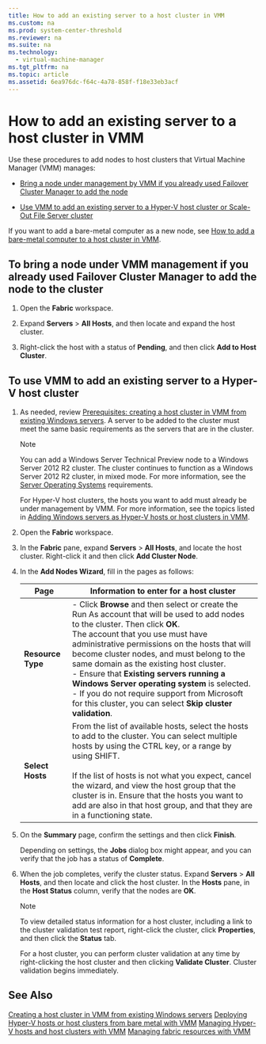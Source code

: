 ```yaml
---
title: How to add an existing server to a host cluster in VMM
ms.custom: na
ms.prod: system-center-threshold
ms.reviewer: na
ms.suite: na
ms.technology: 
  - virtual-machine-manager
ms.tgt_pltfrm: na
ms.topic: article
ms.assetid: 6ea976dc-f64c-4a78-858f-f18e33eb3acf
---
```

# How to add an existing server to a host cluster in VMM
Use these procedures to add  nodes to host clusters that Virtual Machine Manager (VMM) manages:

-   [Bring a node under management by VMM if you already used Failover Cluster Manager to add the node](How-to-add-an-existing-server-to-a-host-cluster-in-VMM.md#BKMK_fcm)

-   [Use VMM to add an existing server to a Hyper-V host cluster or Scale-Out File Server cluster](How-to-add-an-existing-server-to-a-host-cluster-in-VMM.md#BKMK_vmm)

If you want to add a bare-metal computer as a new node, see [How to add a bare-metal computer to a host cluster in VMM](How-to-add-a-bare-metal-computer-to-a-host-cluster-in-VMM.md).

## <a name="BKMK_fcm"></a>To bring a node under VMM management if you already used Failover Cluster Manager to add the node to the cluster

1.  Open the **Fabric** workspace.

2.  Expand **Servers** > **All Hosts**, and then locate and expand the host cluster.

3.  Right-click the host with a status of **Pending**, and then click **Add to Host Cluster**.

## <a name="BKMK_vmm"></a>To use VMM to add an existing server to a Hyper-V host cluster

1.  As needed, review [Prerequisites: creating a host cluster in VMM from existing Windows servers](Prerequisites--creating-a-host-cluster-in-VMM-from-existing-Windows-servers.md). A server to be added to the cluster must meet the same basic requirements as the servers that are in the cluster.

    > [!NOTE]
    > You can add a Windows Server Technical Preview node to a Windows Server 2012 R2 cluster. The cluster continues to function as a Windows Server 2012 R2 cluster, in mixed mode. For more information, see the [Server Operating Systems](https://technet.microsoft.com/library/dn997307.aspx) requirements.

    For Hyper-V host clusters, the hosts you want to add must already be under management by VMM. For more information, see the topics listed in [Adding Windows servers as Hyper-V hosts or host clusters in VMM](Adding-Windows-servers-as-Hyper-V-hosts-or-host-clusters-in-VMM.md).

2.  Open the **Fabric** workspace.

3.  In the **Fabric** pane, expand **Servers** > **All Hosts**, and locate the host cluster. Right-click it and then click **Add Cluster Node**.

4.  In the **Add Nodes Wizard**, fill in the pages as follows:

    |Page|Information to enter for a host cluster|
    |--------|-------------------------------------------|
    |**Resource Type**|-   Click **Browse** and then select or create the Run As account that will be used to add nodes to the cluster. Then click **OK**.<br />    The account that you use must have administrative permissions on the hosts that will become cluster nodes, and must belong to the same domain as the existing host cluster.<br />-   Ensure that **Existing servers running a Windows Server operating system** is selected.<br />-   If you do not require support from Microsoft for this cluster, you can select **Skip cluster validation**.|
    |**Select Hosts**|From the list of available hosts, select the hosts to add to the cluster. You can select multiple hosts by using the CTRL key, or a range by using SHIFT.<br /><br />If the list of hosts is not what you expect, cancel the wizard, and view the host group that the cluster is in. Ensure that the hosts you want to add are also in that host group, and that they are in a functioning state.|

5.  On the **Summary** page, confirm the settings and then click **Finish**.

    Depending on settings, the **Jobs** dialog box might appear, and you can verify that the job has a status of **Complete**.

6.  When the job completes, verify the cluster status. Expand **Servers** > **All Hosts**, and then locate and click the host cluster. In the **Hosts** pane, in the **Host Status** column, verify that the nodes are **OK**.

    > [!NOTE]
    > To view detailed status information for a host cluster, including a link to the cluster validation test report, right-click the cluster, click **Properties**, and then click the **Status** tab.
    > 
    > For a host cluster, you can perform cluster validation at any time by right-clicking the host cluster and then clicking **Validate Cluster**. Cluster validation begins immediately.

## See Also
[Creating a host cluster in VMM from existing Windows servers](Creating-a-host-cluster-in-VMM-from-existing-Windows-servers.md)
[Deploying Hyper-V hosts or host clusters from bare metal with VMM](Deploying-Hyper-V-hosts-or-host-clusters-from-bare-metal-with-VMM.md)
[Managing Hyper-V hosts and host clusters with VMM](Managing-Hyper-V-hosts-and-host-clusters-with-VMM.md)
[Managing fabric resources with VMM](Managing-fabric-resources-with-VMM.md)



